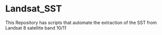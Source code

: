 # Landsat_SST
This Repository has scripts that automate the extraction of the SST from Landsat 8 satellite band 10/11
